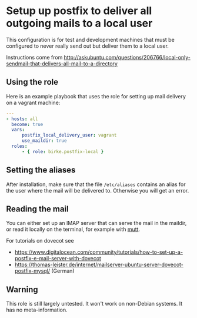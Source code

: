 # Setup up postfix to deliver all outgoing mails to a local user

This configuration is for test and development machines that must be configured to never really send out but deliver them to a local user.

Instructions come from http://askubuntu.com/questions/206766/local-only-sendmail-that-delivers-all-mail-to-a-directory


## Using the role
Here is an example playbook that uses the role for setting up mail delivery on a vagrant machine:

```yml
---
- hosts: all
  become: true
  vars:
      postfix_local_delivery_user: vagrant
      use_maildir: true
  roles:
      - { role: birke.postfix-local }
```

## Setting the aliases
After installation, make sure that the file `/etc/aliases` contains an alias for the user where the mail will be delivered to. Otherwise you will get an error.

## Reading the mail
You can either set up an IMAP server that can serve the mail in the maildir, or read it locally on the terminal, for example with [mutt](http://www.mutt.org/).

For tutorials on dovecot see
- https://www.digitalocean.com/community/tutorials/how-to-set-up-a-postfix-e-mail-server-with-dovecot  
-  https://thomas-leister.de/internet/mailserver-ubuntu-server-dovecot-postfix-mysql/ (German)

## Warning
This role is still largely untested.
It won't work on non-Debian systems.
It has no meta-information.

